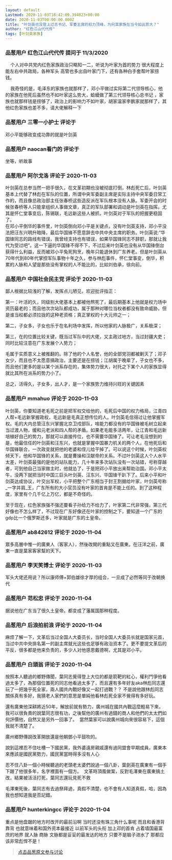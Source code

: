 ```yaml
---
layout: default
Lastmod: 2020-11-03T18:42:09.394823+00:00
date: 2020-11-03T00:00:00.000Z
title: "叶剑英也没登上过总书记、军委主席的权力顶峰，为何其家族在当今如此势大？"
author: "红色江山代代传"
tags: [叶剑英家族]
---
```



### 品葱用户 **红色江山代代传** 提问于 11/3/2020
    
    个人对中共党内红色家族政治只略知一二，听说为叶家为首的势力 很大程度上能左右中共政局，各种军头 高管也多出自叶家门下，还有各种白手套帮叶家捞钱。  
  
    我奇怪的是，毛泽东的家族也就那样了，邓小平做过实际第二代领导核心，他的家族在他死后虽然也不如叶家这么势大，蛤蟆做了第三代领导核心总书记 ，家族也就那样钱是捞够了，政治上的影响力不如叶家，胡家温家李鹏家就那样了，其他红色家族也差不多，请大佬解释一下
    
                

### 品葱用户 **三零一小护士** 评论于 
        
邓小平能够政变成功靠的就是叶剑英
        
                

### 品葱用户 **naocan看门的** 评论于 
        
坐等，听故事
        
                

### 品葱用户 **阿尔戈洛** 评论于 2020-11-03
        
叶剑英在总参当然一把手很久，在文革初期也没被彻底打倒，林彪死亡后，叶剑英基本上代替了林彪在军队的位置，所谓中央军委副主席是实际主持中央军委日常工作的，而且像总政治部主任张春桥这些造反派在军队根本没有人脉。军委开会的时候张春桥等人只能拿组织人事做文章，真正的军队部署和调动是叶剑英在指挥。尤其是怀仁堂事变后，陈锡联，毛远新这些人被抓，叶剑英对于军队的把握更稳固了。  
在邓小平倒华的事件里，叶剑英倒向邓小平是关键点，没有叶剑英支持，邓小平没法把汪东兴明升暗降，最后华国锋不愿意辞去中共中央主席的职务。叶剑英说:“华国锋同志的路线有错误，我曾经支持也有错误，如果华国锋同志不辞职，那就让我代为受过吧”。这一下逼的华国锋不得不下，不过后来叶剑英也没有从华国锋倒台获得什么利益，反而被邓小平兔死狗烹，晚年只能退休到广东养老。但是叶剑英从70年代到80年代掌控军队事物十年之久，参与林彪事件，怀仁堂事变，倒华，积累的人脉和人望是那些没有掌权的人不能比的，比如刘伯承，徐向前。
        
                

### 品葱用户 **中国社会民主党** 评论于 2020-11-03
        
鄙人根据比较浅的了解，发挥点儿陋见，欢迎批评指正：  
  
第一：叶活的久，同级别大佬基本上都被他熬死了，最后期基本上他就是权力场中资历最老的；而且他次次站队都成功，属于那种对哪位当权者都没有致命威胁，但是谁当权都必须拉拢的这种老资格；真正掌权的十大元帅之一；  
  
第二，子女多，子女也乐于在名利场中发挥，所以他家的人脉极广，关系极深；  
  
第三，在的位置比较关键，既当过军队中的大佬，又主政过地方，当过封疆大吏；同时比较注意在广东发展个人势力；  
  
  
毛属于实质意义上被推翻的。除了他的个人名誉，他的全部党羽都被剿灭了；邓子女少，而且也不太愿意搞政治，主要还是在捞钱；江胡属于晚辈了，子女也不多，而且他们更多的是以某个派系存在的，集体势力很大，衬托之下某个人的家族显得就比其所在派系的势力小了。  
  
  
总之，活得久，子女多，出人才，是一个家族势力维持兴旺的关键因素
        
                

### 品葱用户 **mmahuo** 评论于 2020-11-03
        
叶剑英，你要知道老毛死之前是把军权交给他的，毛死后中国的权力格局，江青四人帮+毛远新掌握政权，毛远新是毛真正想传位的人。叶剑英毛信得过让他掌握军权。毛的大内总管汪东兴掌握北京卫戍部队，啥能力都没有的华国锋被毛树立起来当过渡人物，缓和元老派和四人帮的矛盾。如果老毛能多活两年，让江青和毛远新培植好自己的势力，那就可以直接传位，也不需要华国锋了。可让老毛没想到的是，他最信任的叶剑英和汪东兴，也就是掌握中国暴力机关的两个人，在他死后和华国锋联合，一次政变就把他的老婆和侄儿给干掉了。可以说这个时候，叶剑英权倾天下，他和华国锋的关系，就是曹操和汉献帝的关系。不过叶剑英这人个人水平太差，叶剑英最强的是他的站队能力，几十年来多次站队没有一次站错，号称穿越者，可到他自己当家做主时，他就怂了，于是把邓小平放出来帮助治国。邓小平太牛，没两下就把当时中国三巨头叶剑英、汪东兴、华国锋干趴下了。后来小平和叶剑英达成协议，叶交出军权，小平把整个广东相当于封王割据给叶家，叶剑英号称_一字并肩_王，广东所有的大小官员没有叶家的首肯是不能上任的。到了这种程度，家里有个几千亿上万亿，都是不奇怪的。  
  
至于现在，红色家族强不强还要看子孙给力不给力了，叶家第二代非常强，第三代好像也不怎么样了，不过现在广东好像还在叶家的控制之下，要知道一个广东的gdp比一个俄罗斯还多，叶家就是广东的土皇帝。
        
                

### 品葱用户 **ab842612** 评论于 2020-11-04
        
眾多高層中惟一的廣東人（客家人），然後改開的重點又在廣東。在汪洋之前，廣東一直是葉家客家幫的天下。
        
                

### 品葱用户 **李天笑博士** 评论于 2020-11-03
        
军头大佬还用说？所以康师傅+郭伯雄徐才厚的组合，一旦成了必然等同于改朝换代
        
                

### 品葱用户 **范松忠** 评论于 2020-11-04
        
据说他在广东当了很久土皇帝。都变成了藩属国那种程度。
        
                

### 品葱用户 **后浪拍前浪** 评论于 2020-11-04
        
麻烦了解一下，文革后当过全国人大委员长，当时全国人大委员长就是国家元首，当过中共中央排名第一的副主席就光这些也足够有政治资本了。更不要提文革后的平反，很多都是他来负责的，多少人对他感恩戴德啊，尤其是邓小平。
        
                

### 品葱用户 **白頭翁** 评论于 2020-11-04
        
按照本人聽過的鄉野傳聞，葉同志覺得登上大位的都是箭靶的紅心，權利鬥爭他看過太多了，為那個位置死的同志他看過太多了，而且還有多年好友aka林彪同志還玩了一把幾乎死全家，兩人國共內戰好像又一起打過戰？？ 不是說他跟林彪同志關係真有多好，我猜老人家們的意思是單純他看林彪死全家不覺得有多好玩。  
  
還有廣東他深耕將近50年，解放前就有勢力，廣州城在國共內戰這麼輕易下來，我可以很負責的說葉同志很有功，之後幫他的廣州有過錢的商人和他們的太太們如何評價他，自然又是另外一回事了。  當然葉家可以說廣州城向來很容易下，這個我就不清楚了。    
  
廣州鄉野傳說改革開放還是他朝鄧小平鼓吹的。  
  
  
說到這裡忍不住吐槽一下國民黨，我外婆遠房親戚還有過同盟會早期成員，廣東本來應該是國民黨勢力，國民黨當時得多沒有人心  
  
忍不住八卦一個小時候聽過的老頭老太婆們說過一個八卦，葉劍英在廣東有一個手下跟了他很多年，名字裡面有一個方。  文革時頂風做案，反對毛澤東在廣東搞土改，結果被活活打死，葉同志還玩見死不救  
  
毛澤東死後，葉同志有去過祭拜過，真假不清楚，也不會有人知道真假，哈，因為我也想知道我是否記錯。
        
                

### 品葱用户 **hunterkingcc** 评论于 2020-11-04
        
重点是他盘踞的地方时改开的最前沿啊 当时还没有珠三角什么事呢 而且和香港背靠背 也就意味着和国外资本最接近 以前军头的头衔 加上邓的首肯 占着墙国最富庶的地界 就人脉 商脉 文脉都是妥妥的最发达的地方 只要不是脑子进水了 那都应该非常彪悍不是！
        
                





> [点击品葱原文参与讨论](https://pincong.rocks/question/33027)

